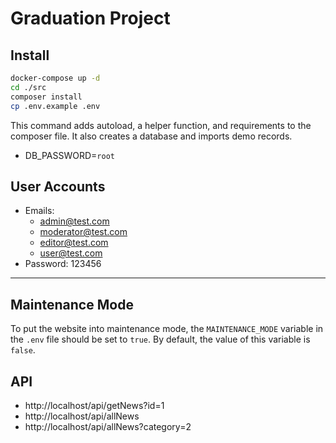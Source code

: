 # Graduation Project

## Install

```bash
docker-compose up -d
cd ./src
composer install
cp .env.example .env
```

This command adds autoload, a helper function, and requirements to the composer file. It also creates a database and imports demo records.

- DB_PASSWORD=`root`

## User Accounts
- Emails: 
  - admin@test.com
  - moderator@test.com
  - editor@test.com
  - user@test.com
- Password: 123456

---

## Maintenance Mode
To put the website into maintenance mode, the `MAINTENANCE_MODE` variable in the `.env` file should be set to `true`. By default, the value of this variable is `false`.

## API
- http://localhost/api/getNews?id=1
- http://localhost/api/allNews
- http://localhost/api/allNews?category=2

